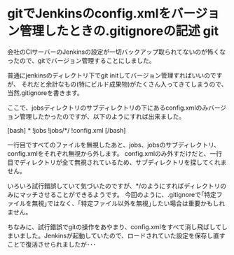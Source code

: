 gitでJenkinsのconfig.xmlをバージョン管理したときの.gitignoreの記述
git
=====
会社のCIサーバーのJenkinsの設定が一切バックアップ取られてないのが怖くなったので、gitでバージョン管理することにしました。


普通にjenkinsのディレクトリ下でgit initしてバージョン管理すればいいのですが、
それだと余計なもの(特にビルド成果物)がたくさん入ってきてしまうので、当然.gitignoreを書きます。

ここで、jobsディレクトリのサブディレクトリの下にあるconfig.xmlのみバージョン管理したかったのですが、以下のようにすれば出来ました。

<div>[bash]
*
!jobs
!jobs/*/
!config.xml
[/bash]</div>

一行目ですべてのファイルを無視したあと、jobs、jobsのサブディレクトリ、config.xmlをそれぞれ無視から外します。
config.xmlのみ外すだけだと、一行目でディレクトリが全て無視されているため、サブディレクトリを探してくれません。

いろいろ試行錯誤していて気づいたのですが、*/のようにすればディレクトリのみにマッチさせることができるようです。
今回のように、.gitignoreで｢特定ファイルを無視｣ではなく、｢特定ファイル以外を無視｣したい場合は重要かもしれません。

ちなみに、試行錯誤でgitの操作をあやまり、config.xmlをすべて消し飛ばしてしまいました。Jenkinsが起動していたので、ロードされていた設定を保存し直すことで復活させられましたが･･･
